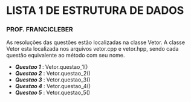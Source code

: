# LISTA 1 DE ESTRUTURA DE DADOS 
### PROF. FRANCICLEBER

As resoluções das questões estão localizadas na classe Vetor.
A classe Vetor esta localizada nos arquivos vetor.cpp e vetor.hpp,
sendo cada questão equivalente ao método com seu nome.

- ***Questao 1*** : Vetor.questao_1()
- ***Questao 2*** : Vetor.questao_2()
- ***Questao 3*** : Vetor.questao_3()
- ***Questao 4*** : Vetor.questao_4()
- ***Questao 5*** : Vetor.questao_5()
